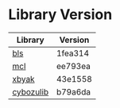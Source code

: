 # Library Version

Library | Version
------- | -------
[bls](https://github.com/herumi/bls) | 1fea314
[mcl](https://github.com/herumi/mcl) | ee793ea
[xbyak](https://github.com/herumi/xbyak) | 43e1558
[cybozulib](https://github.com/herumi/cybozulib) | b79a6da
